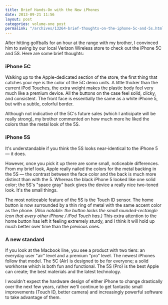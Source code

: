 ```yaml
---
title: Brief Hands-On with the New iPhones
date: 2013-09-21 11:56
layout: post
categories: volume-one post
permalink: "/archives/13264-brief-thoughts-on-the-iphone-5c-and-5s.html"
---
```



After hitting golfballs for an hour at the range with my brother, I convinced him to swing by our local Verizon Wireless store to check out the iPhone 5C and 5S. Here are some brief thoughts:

### iPhone 5C
Walking up to the Apple-dedicated section of the store, the first thing that catches your eye is the color of the 5C demo units. A little thicker than the current iPod Touches, the extra weight makes the plastic body feel very much like a premium device. All the buttons on the case feel solid, clicky, and consistent. The front face is essentially the same as a white iPhone 5, but with a subtle, colorful border.

Although not indicative of the 5C's future sales (which I anticipate will be really strong), my brother commented on how much more he liked the colors than the metal look of the 5S.

### iPhone 5S
It's understandable if you think the 5S looks near-identical to the iPhone 5 &mdash; it does.

However, once you pick it up there are some small, noticeable differences. From my brief look, Apple really nailed the colors for the metal backing in the 5S &mdash; the contrast between the face color and the back is much more distinct than with the 5. Whereas the black iPhone 5 looked like one solid color; the 5S's "space gray" back gives the device a really nice two-toned look. It's the small things.

The most noticeable feature of the 5S is the Touch ID sensor. The home button is now surrounded by a thin ring of metal with the same accent color as the phone. _(Also notable: the button lacks the small rounded-rectangle icon that every other iPhone / iPod Touch has.)_ This extra attention to the home button has left it feeling extremely sturdy, and I think it will hold up much better over time than the previous ones.

### A new standard
If you look at the Macbook line, you see a product with two tiers: an everyday user "air" level and a premium "pro" level. The newest iPhones follow that model. The 5C (Air) is designed to be for everyone; a solid workhorse which is both fun and functional. The 5S (Pro) is the best Apple can create; the best materials and the latest technology.

I wouldn't expect the hardware design of either iPhone to change drastically over the next few years, rather we'll continue to get fantastic small improvements (Touch ID, better camera) and increasingly powerful software to take advantage of them.
